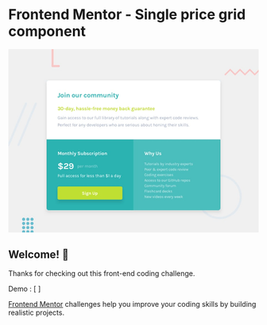 # Frontend Mentor - Single price grid component

![Design preview for the Single price grid component coding challenge](./design/desktop-preview.jpg)

## Welcome! 👋

Thanks for checking out this front-end coding challenge.

Demo : [  ]

[Frontend Mentor](https://www.frontendmentor.io) challenges help you improve your coding skills by building realistic projects.
